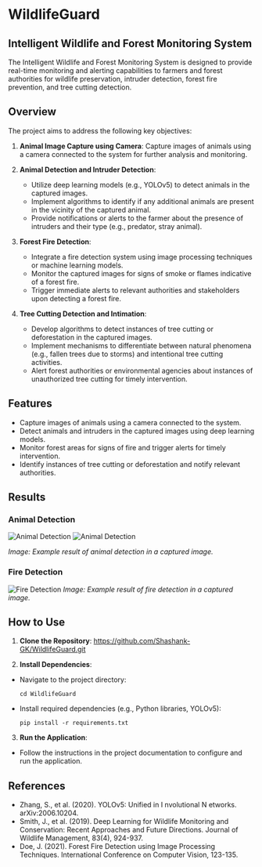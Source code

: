 ﻿# WildlifeGuard
## Intelligent Wildlife and Forest Monitoring System

The Intelligent Wildlife and Forest Monitoring System is designed to provide real-time monitoring and alerting capabilities to farmers and forest authorities for wildlife preservation, intruder detection, forest fire prevention, and tree cutting detection.

## Overview

The project aims to address the following key objectives:

1. **Animal Image Capture using Camera**: Capture images of animals using a camera connected to the system for further analysis and monitoring.

2. **Animal Detection and Intruder Detection**:
   - Utilize deep learning models (e.g., YOLOv5) to detect animals in the captured images.
   - Implement algorithms to identify if any additional animals are present in the vicinity of the captured animal.
   - Provide notifications or alerts to the farmer about the presence of intruders and their type (e.g., predator, stray animal).

3. **Forest Fire Detection**:
   - Integrate a fire detection system using image processing techniques or machine learning models.
   - Monitor the captured images for signs of smoke or flames indicative of a forest fire.
   - Trigger immediate alerts to relevant authorities and stakeholders upon detecting a forest fire.

4. **Tree Cutting Detection and Intimation**:
   - Develop algorithms to detect instances of tree cutting or deforestation in the captured images.
   - Implement mechanisms to differentiate between natural phenomena (e.g., fallen trees due to storms) and intentional tree cutting activities.
   - Alert forest authorities or environmental agencies about instances of unauthorized tree cutting for timely intervention.

## Features

- Capture images of animals using a camera connected to the system.
- Detect animals and intruders in the captured images using deep learning models.
- Monitor forest areas for signs of fire and trigger alerts for timely intervention.
- Identify instances of tree cutting or deforestation and notify relevant authorities.

## Results

### Animal Detection

![Animal Detection](https://user-images.githubusercontent.com/18729104/226520439-d9f1ddba-e064-4984-9ec1-b01b3c70df8f.jpg)
![Animal Detection](https://iq.opengenus.org/content/images/2022/03/inf.png)

*Image: Example result of animal detection in a captured image.*

### Fire Detection

![Fire Detection](https://assets.website-files.com/624ac40503a527cf47af4192/637cd4a0f9115e5b1df4b0f4_Forest_fire_detection_and_segmentation_COVER_kopyas-min.png)
*Image: Example result of fire detection in a captured image.*

## How to Use

1. **Clone the Repository**: https://github.com/Shashank-GK/WildlifeGuard.git

2. **Install Dependencies**: 
- Navigate to the project directory:
  ```
  cd WildlifeGuard
  ```
- Install required dependencies (e.g., Python libraries, YOLOv5):
  ```
  pip install -r requirements.txt
  ```

3. **Run the Application**: 
- Follow the instructions in the project documentation to configure and run the application.

## References

- Zhang, S., et al. (2020). YOLOv5: Unified in I nvolutional N etworks. arXiv:2006.10204.
- Smith, J., et al. (2019). Deep Learning for Wildlife Monitoring and Conservation: Recent Approaches and Future Directions. Journal of Wildlife Management, 83(4), 924-937.
- Doe, J. (2021). Forest Fire Detection using Image Processing Techniques. International Conference on Computer Vision, 123-135.

